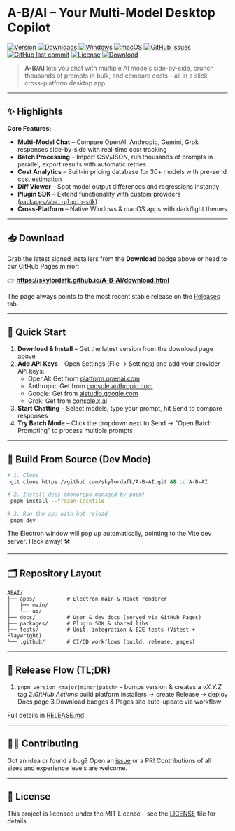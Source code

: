 # A-B/AI – Your Multi-Model Desktop Copilot

[![Version](https://img.shields.io/github/v/release/skylordafk/A-B-AI?include_prereleases&label=Version)](https://github.com/skylordafk/A-B-AI/releases)
[![Downloads](https://img.shields.io/github/downloads/skylordafk/A-B-AI/total?label=Downloads)](https://github.com/skylordafk/A-B-AI/releases)
[![Windows](https://img.shields.io/badge/Windows-0078D6?logo=windows&logoColor=white)](https://skylordafk.github.io/A-B-AI/download.html)
[![macOS](https://img.shields.io/badge/macOS-000000?logo=apple&logoColor=white)](https://skylordafk.github.io/A-B-AI/download.html)
[![GitHub issues](https://img.shields.io/github/issues/skylordafk/A-B-AI?label=Issues)](https://github.com/skylordafk/A-B-AI/issues)
[![GitHub last commit](https://img.shields.io/github/last-commit/skylordafk/A-B-AI)](https://github.com/skylordafk/A-B-AI/commits/master)
[![License](https://img.shields.io/badge/License-MIT-yellow.svg)](LICENSE)
[![Download](https://img.shields.io/badge/Download-App-brightgreen?logo=github)](https://skylordafk.github.io/A-B-AI/download.html)

> **A-B/AI** lets you chat with multiple AI models side-by-side, crunch thousands of prompts in bulk, and compare costs – all in a slick cross-platform desktop app.

---

## ✨ Highlights

**Core Features:**

- **Multi-Model Chat** – Compare OpenAI, Anthropic, Gemini, Grok responses side-by-side with real-time cost tracking
- **Batch Processing** – Import CSV/JSON, run thousands of prompts in parallel, export results with automatic retries
- **Cost Analytics** – Built-in pricing database for 30+ models with pre-send cost estimation
- **Diff Viewer** – Spot model output differences and regressions instantly
- **Plugin SDK** – Extend functionality with custom providers ([`packages/abai-plugin-sdk`](packages/abai-plugin-sdk))
- **Cross-Platform** – Native Windows & macOS apps with dark/light themes

---

## 📥 Download

Grab the latest signed installers from the **Download** badge above or head to our GitHub Pages mirror:

👉 **https://skylordafk.github.io/A-B-AI/download.html**

The page always points to the most recent stable release on the [Releases](https://github.com/skylordafk/A-B-AI/releases) tab.

---

## 🚀 Quick Start

1. **Download & Install** – Get the latest version from the download page above
2. **Add API Keys** – Open Settings (File → Settings) and add your provider API keys:
   - OpenAI: Get from [platform.openai.com](https://platform.openai.com/api-keys)
   - Anthropic: Get from [console.anthropic.com](https://console.anthropic.com/)
   - Google: Get from [aistudio.google.com](https://aistudio.google.com/app/apikey)
   - Grok: Get from [console.x.ai](https://console.x.ai/)
3. **Start Chatting** – Select models, type your prompt, hit Send to compare responses
4. **Try Batch Mode** – Click the dropdown next to Send → "Open Batch Prompting" to process multiple prompts

---

## 🔧 Build From Source (Dev Mode)

```bash
# 1. Clone
 git clone https://github.com/skylordafk/A-B-AI.git && cd A-B-AI

# 2. Install deps (monorepo managed by pnpm)
 pnpm install --frozen-lockfile

# 3. Run the app with hot reload
 pnpm dev
```

The Electron window will pop up automatically, pointing to the Vite dev server. Hack away! 🛠️

---

## 🗂️ Repository Layout

```
ABAI/
├── apps/          # Electron main & React renderer
│   ├── main/
│   └── ui/
├── docs/          # User & dev docs (served via GitHub Pages)
├── packages/      # Plugin SDK & shared libs
├── tests/         # Unit, integration & E2E tests (Vitest + Playwright)
└── .github/       # CI/CD workflows (build, release, pages)
```

---

## 🚚 Release Flow (TL;DR)

1. `pnpm version <major|minor|patch>` – bumps version & creates a _vX.Y.Z_ tag 2._GitHub Actions_ build platform installers → create Release → deploy Docs page
   3.Download badges & Pages site auto-update via workflow

Full details in [RELEASE.md](RELEASE.md).

---

## 👩‍💻 Contributing

Got an idea or found a bug? Open an [issue](https://github.com/skylordafk/A-B-AI/issues) or a PR! Contributions of all sizes and experience levels are welcome.

---

## 📝 License

This project is licensed under the MIT License – see the [LICENSE](LICENSE) file for details.
